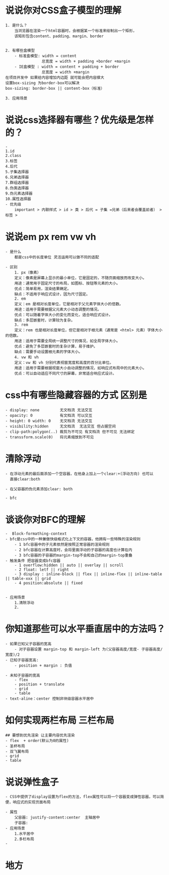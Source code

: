 # 说说你对CSS盒子模型的理解
    1. 是什么？
        当浏览器在渲染一个html容器时，会根据某一个标准来绘制出一个矩形，
        该矩形包含content、padding、margin、border


    2. 有哪些盒模型
        - 标准盒模型: width = content  
                    总宽度 = width + padding +border +margin
        - IE盒模型 : width = content + padding + border
                    总宽度 = width +margin
    在项目开发中 如果给内容增加内边距 就可能会把内容撑大
    设置box-sizing 为border-box可以解决
    box-sizing: border-box || content-box（标准）

    3. 应用场景

# 说说css选择器有哪些？优先级是怎样的？
    - 
    1.id
    2.class
    3.标签
    4.后代
    5.子集选择器
    6.兄弟选择器
    7.群组选择器
    8.伪类选择器
    9.伪元素选择器
    10.属性选择器
    - 优先级
        important > 内联样式 > id > 类 > 后代 = 子集 =兄弟（后来者会覆盖前者） > 标签 > 


# 说说em px rem vw vh
    - 是什么 
        都是css中的长度单位 灵活运用可以做不同的适配
    
    - 区别 
        1. px（像素）
        定义：像素是屏幕上显示的最小单位，它是固定的，不随页面缩放而改变大小。
        用途：通常用于固定尺寸的布局，如图标、按钮等元素的大小。
        优点：简单易用，渲染结果确定。
        缺点：不适用于响应式设计，因为尺寸固定。
        2. em
        定义：em 是相对长度单位，它是相对于父元素字体大小的倍数。
        用途：适用于需要根据父元素大小动态调整的情况。
        优点：可以随着字体大小的变化而变化，适合响应式设计。
        缺点：多层嵌套时，计算较为复杂。
        3. rem
        定义：rem 也是相对长度单位，但它是相对于根元素（通常是 <html> 元素）字体大小的倍数。
        用途：适用于需要全局统一调整尺寸的情况，如全局字体大小。
        优点：避免了多层嵌套时的复杂计算，易于维护。
        缺点：需要手动设置根元素的字体大小。
        4. vw 和 vh
        定义：vw 和 vh 分别代表视窗宽度和高度的百分比单位。
        用途：适用于需要根据视窗大小自动调整的情况，如响应式布局中的元素大小。
        优点：可以自动适应不同尺寸的屏幕，非常适合响应式设计。


# css中有哪些隐藏容器的方式 区别是

    - display: none         无文档流 无法交互
    - opacity: 0            有文档流 可以交互
    - height: 0 width: 0    无文档流 无法交互
    - visibility:hidden     无文档流  无法交互 但占据空间
    - clip-path:polygon(..) 裁剪为不可见 有文档流 但不可见 无法绑定
    - transsform.scale(0)   将元素缩放到不可见


# 清除浮动
    - 在浮动元素的最后面添加一个空容器，在他身上加上一个clear:+(浮动方向) 也可以
      直接clear:both

    - 在父容器的伪元素添加clear: both

    - bfc


# 谈谈你对BFC的理解
    -  Block-formathing-context
    - bfc是css中的一种兼做快级格式化上下文的容器，他拥有一些特殊的渲染规则
        - 1 bfc容器中的子元素依然是按照正常容器的渲染规则
        - 2 bfc容器在计算高度时，会将里面浮动的子容器的高度也计算在内
        - 3 bfc容器的子容器的margin-top不会和自己的margin-top重叠
    - 触发条件 把容器变成bfc容器
        - 1 overflow:hidden || auto || overlay || scroll
        - 2 float: letf || right
        - 3 display : inline-block || flex || inline-flex || inline-table || table-xxx || grid 
        - 4 position:absolute || fixed


    - 应用场景
        1.清除浮动
        2.



# 你知道那些可以水平垂直居中的方法吗？
    - 如果已知父子容器的宽高 
        - 对子容器设置 margin-top 和 margin-left 为(父容器高度/宽度- 子容器高度/宽度)/2
    - 已知子容器宽高: 
        - position + margin : 负值
    
    - 未知子容器的宽高
        - flex
        - position + translate
        - grid
        - table
    - text-aline：center 控制非块级容器水平居中



# 如何实现两栏布局 三栏布局
    ## 要想到优先渲染 让主要内容优先渲染
    - flex  + order(默认为0的属性)
    - 圣杯布局
    - 双飞翼布局
    - grid 
    - table


# 说说弹性盒子
    - CSS中提供了display设置为flex的方法，flex属性可以将一个容器变成弹性容器，可以简便，响应式的实现页面布局
    
    - 属性
        父容器: justify-content:center  主轴居中
        子容器:
    - 应用场景
        1.水平居中
        2.多栏布局
    - 


# 地方